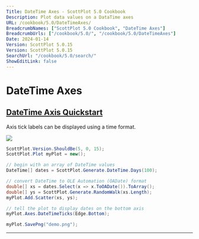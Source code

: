 ```yaml
---
Title: DateTime Axes - ScottPlot 5.0 Cookbook
Description: Plot data values on a DataTime axes
URL: /cookbook/5.0/DateTimeAxes/
BreadcrumbNames: ["ScottPlot 5.0 Cookbook", "DateTime Axes"]
BreadcrumbUrls: ["/cookbook/5.0/", "/cookbook/5.0/DateTimeAxes"]
Date: 2024-01-14
Version: ScottPlot 5.0.15
Version: ScottPlot 5.0.15
SearchUrl: "/cookbook/5.0/search/"
ShowEditLink: false
---
```


# DateTime Axes


<h2><a href='/cookbook/5.0/DateTimeAxes/DateTimeAxisQuickstart'>DateTime Axis Quickstart</a></h2>

Axis tick labels can be displayed using a time format.

[![](/cookbook/5.0/images/DateTimeAxisQuickstart.png)](/cookbook/5.0/images/DateTimeAxisQuickstart.png)

```cs
ScottPlot.Version.ShouldBe(5, 0, 15);
ScottPlot.Plot myPlot = new();

// begin with an array of DateTime values
DateTime[] dates = ScottPlot.Generate.DateTime.Days(100);

// convert DateTime to OLE Automation (OADate) format
double[] xs = dates.Select(x => x.ToOADate()).ToArray();
double[] ys = ScottPlot.Generate.RandomWalk(xs.Length);
myPlot.Add.Scatter(xs, ys);

// tell the plot to display dates on the bottom axis
myPlot.Axes.DateTimeTicks(Edge.Bottom);

myPlot.SavePng("demo.png");

```

<hr class='my-5 invisible'>

